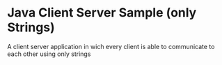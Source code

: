 # Java Client Server Sample (only Strings)
 A client server application in wich every client is able to communicate to each other using only strings
